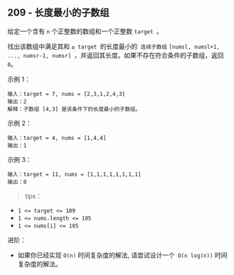 ## 209 - 长度最小的子数组
给定一个含有 `n` 个正整数的数组和一个正整数 `target `。

找出该数组中满足其和 `≥ target `的长度最小的` 连续子数组` `[numsl, numsl+1, ..., numsr-1, numsr] `，并返回其长度。如果不存在符合条件的子数组，返回` 0 `。

 

示例 1：
```
输入：target = 7, nums = [2,3,1,2,4,3]
输出：2
解释：子数组 [4,3] 是该条件下的长度最小的子数组。
```
示例 2：
```
输入：target = 4, nums = [1,4,4]
输出：1
```
示例 3：
```
输入：target = 11, nums = [1,1,1,1,1,1,1,1]
输出：0
```

>tips：
+ `1 <= target <= 109`
+ `1 <= nums.length <= 105`
+ `1 <= nums[i] <= 105`
 

进阶：
+ 如果你已经实现 `O(n)` 时间复杂度的解法, 请尝试设计一个` O(n log(n))` 时间复杂度的解法。
